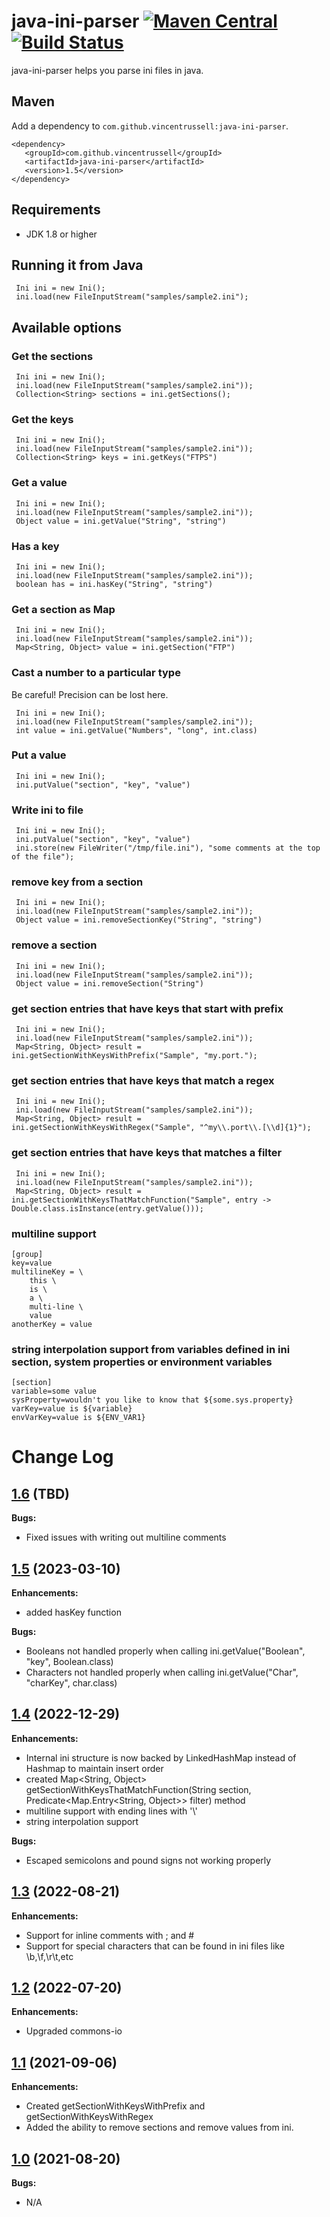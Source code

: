 # java-ini-parser [![Maven Central](https://img.shields.io/maven-central/v/com.github.vincentrussell/java-ini-parser.svg?label=Maven%20Central)](https://search.maven.org/search?q=g:%22com.github.vincentrussell%22%20AND%20a:%22java-ini-parser%22) [![Build Status](https://travis-ci.org/vincentrussell/java-ini-parser.svg?branch=master)](https://travis-ci.org/vincentrussell/java-ini-parser)

java-ini-parser helps you parse ini files in java.   

## Maven

Add a dependency to `com.github.vincentrussell:java-ini-parser`. 

```
<dependency>
   <groupId>com.github.vincentrussell</groupId>
   <artifactId>java-ini-parser</artifactId>
   <version>1.5</version>
</dependency>
```

## Requirements
- JDK 1.8 or higher

## Running it from Java

```
 Ini ini = new Ini();
 ini.load(new FileInputStream("samples/sample2.ini");
```

## Available options

### Get the sections

```
 Ini ini = new Ini();
 ini.load(new FileInputStream("samples/sample2.ini"));
 Collection<String> sections = ini.getSections();
```

### Get the keys

```
 Ini ini = new Ini();
 ini.load(new FileInputStream("samples/sample2.ini"));
 Collection<String> keys = ini.getKeys("FTPS")
```

### Get a value

```
 Ini ini = new Ini();
 ini.load(new FileInputStream("samples/sample2.ini"));
 Object value = ini.getValue("String", "string")
```

### Has a key

```
 Ini ini = new Ini();
 ini.load(new FileInputStream("samples/sample2.ini"));
 boolean has = ini.hasKey("String", "string")
```


### Get a section as Map

```
 Ini ini = new Ini();
 ini.load(new FileInputStream("samples/sample2.ini"));
 Map<String, Object> value = ini.getSection("FTP")
```

### Cast a number to a particular type

Be careful!  Precision can be lost here.
```
 Ini ini = new Ini();
 ini.load(new FileInputStream("samples/sample2.ini"));
 int value = ini.getValue("Numbers", "long", int.class)
```

### Put a value

```
 Ini ini = new Ini();
 ini.putValue("section", "key", "value")
```

### Write ini to file

```
 Ini ini = new Ini();
 ini.putValue("section", "key", "value")
 ini.store(new FileWriter("/tmp/file.ini"), "some comments at the top of the file");
```

### remove key from a section

```
 Ini ini = new Ini();
 ini.load(new FileInputStream("samples/sample2.ini"));
 Object value = ini.removeSectionKey("String", "string")
```
### remove a section

```
 Ini ini = new Ini();
 ini.load(new FileInputStream("samples/sample2.ini"));
 Object value = ini.removeSection("String")
```

### get section entries that have keys that start with prefix

```
 Ini ini = new Ini();
 ini.load(new FileInputStream("samples/sample2.ini"));
 Map<String, Object> result = ini.getSectionWithKeysWithPrefix("Sample", "my.port.");
```
### get section entries that have keys that match a regex

```
 Ini ini = new Ini();
 ini.load(new FileInputStream("samples/sample2.ini"));
 Map<String, Object> result = ini.getSectionWithKeysWithRegex("Sample", "^my\\.port\\.[\\d]{1}");
```

### get section entries that have keys that matches a filter

```
 Ini ini = new Ini();
 ini.load(new FileInputStream("samples/sample2.ini"));
 Map<String, Object> result = ini.getSectionWithKeysThatMatchFunction("Sample", entry -> Double.class.isInstance(entry.getValue()));
```

### multiline support

```
[group]
key=value
multilineKey = \
    this \
    is \
    a \
    multi-line \
    value
anotherKey = value
```

### string interpolation support from variables defined in ini section, system properties or environment variables

```
[section]
variable=some value
sysProperty=wouldn't you like to know that ${some.sys.property}
varKey=value is ${variable}
envVarKey=value is ${ENV_VAR1}
```

# Change Log

## [1.6](https://github.com/vincentrussell/java-ini-parser/tree/java-ini-parser-1.6) (TBD)

**Bugs:**

- Fixed issues with writing out multiline comments


## [1.5](https://github.com/vincentrussell/java-ini-parser/tree/java-ini-parser-1.5) (2023-03-10)

**Enhancements:**

- added hasKey function

**Bugs:**

- Booleans not handled properly when calling ini.getValue("Boolean", "key", Boolean.class)
- Characters not handled properly when calling ini.getValue("Char", "charKey", char.class)

## [1.4](https://github.com/vincentrussell/java-ini-parser/tree/java-ini-parser-1.4) (2022-12-29)

**Enhancements:**

- Internal ini structure is now backed by LinkedHashMap instead of Hashmap to maintain insert order
- created Map<String, Object> getSectionWithKeysThatMatchFunction(String section, Predicate<Map.Entry<String, Object>> filter) method
- multiline support with ending lines with '\\'
- string interpolation support

**Bugs:**

- Escaped semicolons and pound signs not working properly

## [1.3](https://github.com/vincentrussell/java-ini-parser/tree/java-ini-parser-1.3) (2022-08-21)

**Enhancements:**

- Support for inline comments with ; and #
- Support for special characters that can be found in ini files like \b,\f,\r\t,etc

## [1.2](https://github.com/vincentrussell/java-ini-parser/tree/java-ini-parser-1.2) (2022-07-20)

**Enhancements:**

- Upgraded commons-io

## [1.1](https://github.com/vincentrussell/java-ini-parser/tree/java-ini-parser-1.1) (2021-09-06)

**Enhancements:**

- Created getSectionWithKeysWithPrefix and getSectionWithKeysWithRegex
- Added the ability to remove sections and remove values from ini.

## [1.0](https://github.com/vincentrussell/java-ini-parser/tree/java-ini-parser-1.0) (2021-08-20)

**Bugs:**

- N/A

